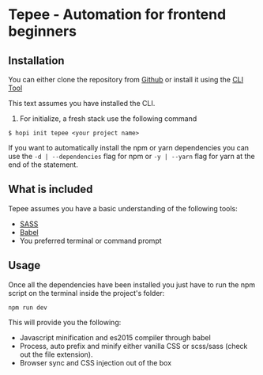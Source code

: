 # Tepee - Automation for frontend beginners

## Installation

You can either clone the repository from [Github](//github.com/hopi-stack/tepee) or install it using the [CLI Tool](//github.com/hopi-stack/hopi-cli)

This text assumes you have installed the CLI.

1. For initialize, a fresh stack use the following command

```
$ hopi init tepee <your project name>
```

If you want to automatically install the npm or yarn dependencies you can use the `-d | --dependencies` flag for npm or `-y | --yarn` flag for yarn at the end of the statement.

## What is included

Tepee assumes you have a basic understanding of the following tools:

+ [SASS](http://sass-lang.com)
+ [Babel](https://babeljs.io)
+ You preferred terminal or command prompt

## Usage

Once all the dependencies have been installed you just have to run the npm script on the terminal inside the project's folder:

```
npm run dev
```

This will provide you the following:
+ Javascript minification and es2015 compiler through babel
+ Process, auto prefix and minify either vanilla CSS or scss/sass (check out the file extension).
+ Browser sync and CSS injection out of the box
